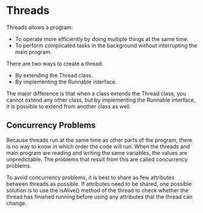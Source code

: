 # Threads

Threads allows a program:

- To operate more efficiently by doing multiple things at the same time.
- To perform complicated tasks in the background without interrupting the main program.

There are two ways to create a thread:

- By extending the Thread class.
- By implementing the Runnable interface.

The major difference is that when a class extends the Thread class, you cannot extend any other class, but by
implementing the Runnable interface, it is possible to extend from another class as well.

## Concurrency Problems

Because threads run at the same time as other parts of the program, there is no way to know in which order the code will
run. When the threads and main program are reading and writing the same variables, the values are unpredictable. The
problems that result from this are called concurrency problems.

To avoid concurrency problems, it is best to share as few attributes between threads as possible. If attributes need to
be shared, one possible solution is to use the isAlive() method of the thread to check whether the thread has finished
running before using any attributes that the thread can change.